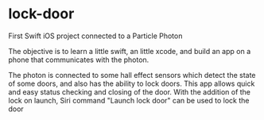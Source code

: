 # lock-door
First Swift iOS project connected to a Particle Photon

The objective is to learn a little swift, an little xcode, and build an app on a phone that communicates with the photon.

The photon is connected to some hall effect sensors which detect the state of some doors, and also has the ability to lock doors. This app allows quick and easy status checking and closing of the door. With the addition of the lock on launch, Siri command "Launch lock door" can be used to lock the door

